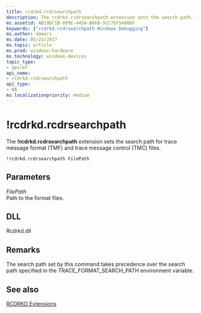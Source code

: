 ```yaml
---
title: rcdrkd.rcdrsearchpath
description: The rcdrkd.rcdrsearchpath extension sets the search path for trace message format (TMF) and trace message control (TMC) files.
ms.assetid: AB19DC1B-009E-445A-B66B-5CC7EF54086F
keywords: ["rcdrkd.rcdrsearchpath Windows Debugging"]
ms.author: domars
ms.date: 05/23/2017
ms.topic: article
ms.prod: windows-hardware
ms.technology: windows-devices
topic_type:
- apiref
api_name:
- rcdrkd.rcdrsearchpath
api_type:
- NA
ms.localizationpriority: medium
---
```


# !rcdrkd.rcdrsearchpath


The **!rcdrkd.rcdrsearchpath** extension sets the search path for trace message format (TMF) and trace message control (TMC) files.

```
!rcdrkd.rcdrsearchpath FilePath
```

## <span id="ddk__devobj_dbg"></span><span id="DDK__DEVOBJ_DBG"></span>Parameters


<span id="_______FilePath______"></span><span id="_______filepath______"></span><span id="_______FILEPATH______"></span> *FilePath*   
Path to the format files.

## <span id="DLL"></span><span id="dll"></span>DLL


Rcdrkd.dll

Remarks
-------

The search path set by this command takes precedence over the search path specified in the TRACE\_FORMAT\_SEARCH\_PATH environment variable.

## <span id="see_also"></span>See also


[RCDRKD Extensions](rcdrkd-extensions.md)

 

 






